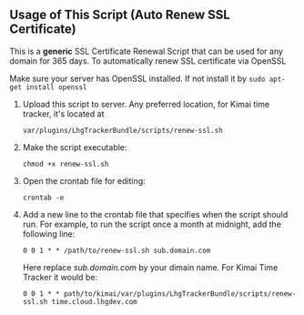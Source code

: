 ## Usage of This Script (Auto Renew SSL Certificate)
This is a **generic** SSL Certificate Renewal Script that can be used for any domain for 365 days. To automatically renew SSL certificate via OpenSSL

Make sure your server has OpenSSL installed. If not install it by ``sudo apt-get install openssl``
1. Upload this script to server. Any preferred location, for Kimai time tracker, it's located at 

    ``var/plugins/LhgTrackerBundle/scripts/renew-ssl.sh``

2. Make the script executable: 

    ``chmod +x renew-ssl.sh``

3. Open the crontab file for editing: 

    ``crontab -e``

4. Add a new line to the crontab file that specifies when the script should run. For example, to run the script once a month at midnight, add the following line: 

    ``0 0 1 * * /path/to/renew-ssl.sh sub.domain.com``

    Here replace *sub.domain.com* by your dimain name. For Kimai Time Tracker it would be: 
    
    ``0 0 1 * * path/to/kimai/var/plugins/LhgTrackerBundle/scripts/renew-ssl.sh time.cloud.lhgdev.com``